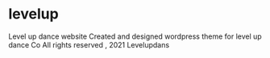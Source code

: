 # levelup
Level up dance website
Created and designed wordpress theme for level up dance Co
All rights reserved , 2021 Levelupdans
